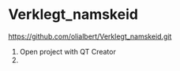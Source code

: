 # Verklegt_namskeid

https://github.com/olialbert/Verklegt_namskeid.git

  1) Open project with QT Creator
  2)
